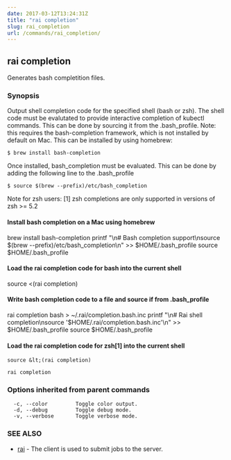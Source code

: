 ```yaml
---
date: 2017-03-12T13:24:31Z
title: "rai completion"
slug: rai_completion
url: /commands/rai_completion/
---
```


## rai completion

Generates bash completition files.

### Synopsis

Output shell completion code for the specified shell (bash or zsh).
The shell code must be evalutated to provide interactive
completion of kubectl commands.  This can be done by sourcing it from
the .bash_profile.
Note: this requires the bash-completion framework, which is not installed
by default on Mac.  This can be installed by using homebrew:

    $ brew install bash-completion

Once installed, bash_completion must be evaluated.  This can be done by adding the
following line to the .bash_profile

    $ source $(brew --prefix)/etc/bash_completion

Note for zsh users: [1] zsh completions are only supported in versions of zsh >= 5.2

#### Install bash completion on a Mac using homebrew

brew install bash-completion
printf "\\n# Bash completion support\\nsource $(brew --prefix)/etc/bash_completion\\n" >> $HOME/.bash_profile
source $HOME/.bash_profile

#### Load the rai completion code for bash into the current shell

  source &lt;(rai completion)

#### Write bash completion code to a file and source if from .bash_profile

  rai completion bash > ~/.rai/completion.bash.inc
  printf "\\n# Rai shell completion\\nsource '$HOME/.rai/completion.bash.inc'\\n" >> $HOME/.bash_profile
  source $HOME/.bash_profile

#### Load the rai completion code for zsh[1] into the current shell

    source &lt;(rai completion)

    rai completion

### Options inherited from parent commands

      -c, --color         Toggle color output.
      -d, --debug         Toggle debug mode.
      -v, --verbose       Toggle verbose mode.

### SEE ALSO

-   [rai](rai.md)	 - The client is used to submit jobs to the server.

